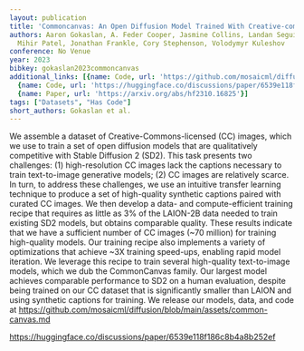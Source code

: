 ```yaml
---
layout: publication
title: 'Commoncanvas: An Open Diffusion Model Trained With Creative-commons Images'
authors: Aaron Gokaslan, A. Feder Cooper, Jasmine Collins, Landan Seguin, Austin Jacobson,
  Mihir Patel, Jonathan Frankle, Cory Stephenson, Volodymyr Kuleshov
conference: No Venue
year: 2023
bibkey: gokaslan2023commoncanvas
additional_links: [{name: Code, url: 'https://github.com/mosaicml/diffusion/blob/main/assets/common-canvas.md'},
  {name: Code, url: 'https://huggingface.co/discussions/paper/6539e118f186c8b4a8b252ef'},
  {name: Paper, url: 'https://arxiv.org/abs/hf2310.16825'}]
tags: ["Datasets", "Has Code"]
short_authors: Gokaslan et al.
---
```

We assemble a dataset of Creative-Commons-licensed (CC) images, which we use to train a set of open diffusion models that are qualitatively competitive with Stable Diffusion 2 (SD2). This task presents two challenges: (1) high-resolution CC images lack the captions necessary to train text-to-image generative models; (2) CC images are relatively scarce. In turn, to address these challenges, we use an intuitive transfer learning technique to produce a set of high-quality synthetic captions paired with curated CC images. We then develop a data- and compute-efficient training recipe that requires as little as 3% of the LAION-2B data needed to train existing SD2 models, but obtains comparable quality. These results indicate that we have a sufficient number of CC images (~70 million) for training high-quality models. Our training recipe also implements a variety of optimizations that achieve ~3X training speed-ups, enabling rapid model iteration. We leverage this recipe to train several high-quality text-to-image models, which we dub the CommonCanvas family. Our largest model achieves comparable performance to SD2 on a human evaluation, despite being trained on our CC dataset that is significantly smaller than LAION and using synthetic captions for training. We release our models, data, and code at https://github.com/mosaicml/diffusion/blob/main/assets/common-canvas.md

https://huggingface.co/discussions/paper/6539e118f186c8b4a8b252ef